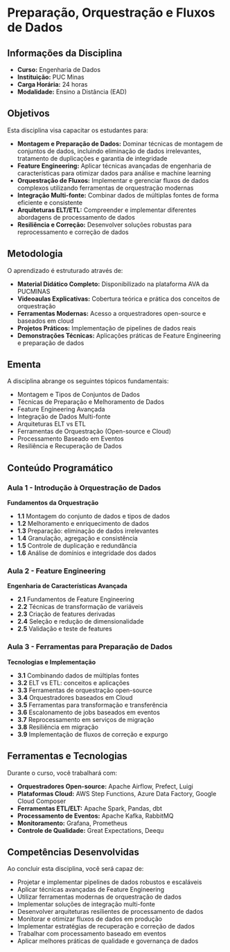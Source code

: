 # Preparação, Orquestração e Fluxos de Dados

## Informações da Disciplina

- **Curso:** Engenharia de Dados
- **Instituição:** PUC Minas
- **Carga Horária:** 24 horas
- **Modalidade:** Ensino a Distância (EAD)

## Objetivos

Esta disciplina visa capacitar os estudantes para:

- **Montagem e Preparação de Dados:** Dominar técnicas de montagem de conjuntos de dados, incluindo eliminação de dados irrelevantes, tratamento de duplicações e garantia de integridade
- **Feature Engineering:** Aplicar técnicas avançadas de engenharia de características para otimizar dados para análise e machine learning
- **Orquestração de Fluxos:** Implementar e gerenciar fluxos de dados complexos utilizando ferramentas de orquestração modernas
- **Integração Multi-fonte:** Combinar dados de múltiplas fontes de forma eficiente e consistente
- **Arquiteturas ELT/ETL:** Compreender e implementar diferentes abordagens de processamento de dados
- **Resiliência e Correção:** Desenvolver soluções robustas para reprocessamento e correção de dados

## Metodologia

O aprendizado é estruturado através de:

- **Material Didático Completo:** Disponibilizado na plataforma AVA da PUCMINAS
- **Videoaulas Explicativas:** Cobertura teórica e prática dos conceitos de orquestração
- **Ferramentas Modernas:** Acesso a orquestradores open-source e baseados em cloud
- **Projetos Práticos:** Implementação de pipelines de dados reais
- **Demonstrações Técnicas:** Aplicações práticas de Feature Engineering e preparação de dados

## Ementa

A disciplina abrange os seguintes tópicos fundamentais:

- Montagem e Tipos de Conjuntos de Dados
- Técnicas de Preparação e Melhoramento de Dados
- Feature Engineering Avançada
- Integração de Dados Multi-fonte
- Arquiteturas ELT vs ETL
- Ferramentas de Orquestração (Open-source e Cloud)
- Processamento Baseado em Eventos
- Resiliência e Recuperação de Dados

## Conteúdo Programático

### Aula 1 - Introdução à Orquestração de Dados

**Fundamentos da Orquestração**
- **1.1** Montagem do conjunto de dados e tipos de dados
- **1.2** Melhoramento e enriquecimento de dados
- **1.3** Preparação: eliminação de dados irrelevantes
- **1.4** Granulação, agregação e consistência
- **1.5** Controle de duplicação e redundância
- **1.6** Análise de domínios e integridade dos dados

### Aula 2 - Feature Engineering

**Engenharia de Características Avançada**
- **2.1** Fundamentos de Feature Engineering
- **2.2** Técnicas de transformação de variáveis
- **2.3** Criação de features derivadas
- **2.4** Seleção e redução de dimensionalidade
- **2.5** Validação e teste de features

### Aula 3 - Ferramentas para Preparação de Dados

**Tecnologias e Implementação**
- **3.1** Combinando dados de múltiplas fontes
- **3.2** ELT vs ETL: conceitos e aplicações
- **3.3** Ferramentas de orquestração open-source
- **3.4** Orquestradores baseados em Cloud
- **3.5** Ferramentas para transformação e transferência
- **3.6** Escalonamento de jobs baseados em eventos
- **3.7** Reprocessamento em serviços de migração
- **3.8** Resiliência em migração
- **3.9** Implementação de fluxos de correção e expurgo

## Ferramentas e Tecnologias

Durante o curso, você trabalhará com:

- **Orquestradores Open-source:** Apache Airflow, Prefect, Luigi
- **Plataformas Cloud:** AWS Step Functions, Azure Data Factory, Google Cloud Composer
- **Ferramentas ETL/ELT:** Apache Spark, Pandas, dbt
- **Processamento de Eventos:** Apache Kafka, RabbitMQ
- **Monitoramento:** Grafana, Prometheus
- **Controle de Qualidade:** Great Expectations, Deequ

## Competências Desenvolvidas

Ao concluir esta disciplina, você será capaz de:

- Projetar e implementar pipelines de dados robustos e escaláveis
- Aplicar técnicas avançadas de Feature Engineering
- Utilizar ferramentas modernas de orquestração de dados
- Implementar soluções de integração multi-fonte
- Desenvolver arquiteturas resilientes de processamento de dados
- Monitorar e otimizar fluxos de dados em produção
- Implementar estratégias de recuperação e correção de dados
- Trabalhar com processamento baseado em eventos
- Aplicar melhores práticas de qualidade e governança de dados
